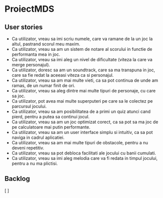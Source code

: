 # ProiectMDS


## User stories

* Ca utilizator, vreau sa imi scriu numele, care va ramane de la un joc la altul, pastrand scorul meu maxim.
* Ca utilizator, vreau sa am un sistem de notare al scorului in functie de performanta mea in joc.
* Ca utilizator, vreau sa imi aleg un nivel de dificultate (viteza la care va merge personajul).
* Ca utilizator, doresc sa am un soundtrack, care sa ma transpuna in joc, care sa fie redat la aceeasi viteza ca si personajul.
* Ca utilizator, vreau sa am mai multe vieti, ca sa pot continua de unde am ramas, de un numar finit de ori.
* Ca utilizator, vreau sa aleg dintre mai multe tipuri de personaje, cu care sa joc.
* Ca utilizator, pot avea mai multe superputeri pe care sa le colectez pe parcursul jocului.
* Ca utilizator, vreau sa am posibilitatea de a primi un quiz atunci cand pierd, pentru a putea sa continui jocul.
* Ca utilizator, vreau sa am un joc optimizat corect, ca sa pot sa ma joc de pe calculatoare mai putin performante.
* Ca utilizator, vreau sa am un user interface simplu si intuitiv, ca sa pot naviga in cadrul aplicatiei.
* Ca utilizator, vreau sa am mai multe tipuri de obstacole, pentru a nu deveni repetitiv.
* Ca utilizator, vreau sa pot debloca facilitati ale jocului cu banii cumulati.
* Ca utilizator, vreau sa imi aleg melodia care va fi redata in timpul jocului, pentru a nu ma plictisi.



## Backlog
[ ] 
